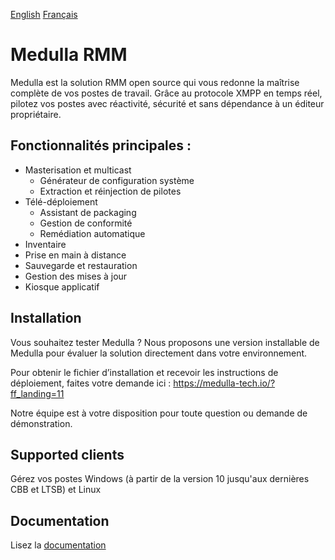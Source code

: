 [English](README.md)
[Français](README.fr.md)


# Medulla RMM

Medulla est la solution RMM open source qui vous redonne la maîtrise complète de vos postes de travail. Grâce au protocole XMPP en temps réel, pilotez vos postes avec réactivité, sécurité et sans dépendance à un éditeur propriétaire.

## Fonctionnalités principales :

* Masterisation et multicast
  * Générateur de configuration système
  * Extraction et réinjection de pilotes
* Télé-déploiement
  * Assistant de packaging
  * Gestion de conformité
  * Remédiation automatique
* Inventaire
* Prise en main à distance
* Sauvegarde et restauration
* Gestion des mises à jour
* Kiosque applicatif

## Installation

Vous souhaitez tester Medulla ?
Nous proposons une version installable de Medulla pour évaluer la solution directement dans votre environnement.

Pour obtenir le fichier d’installation et recevoir les instructions de déploiement, faites votre demande ici :
https://medulla-tech.io/?ff_landing=11

Notre équipe est à votre disposition pour toute question ou demande de démonstration.

## Supported clients

Gérez vos postes Windows (à partir de la version 10 jusqu'aux dernières CBB et LTSB) et Linux

## Documentation

Lisez la [documentation](https://docs.medulla-tech.io/) 
